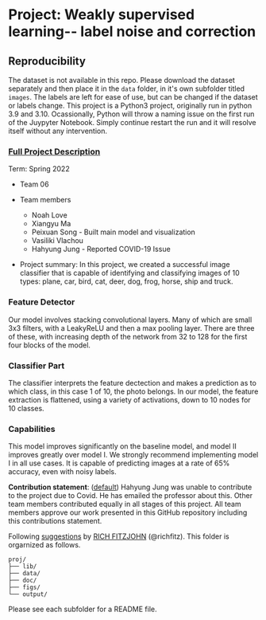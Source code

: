 # Project: Weakly supervised learning-- label noise and correction

## Reproducibility 
The dataset is not available in this repo. Please download the dataset separately and then place it in the `data` folder, in it's own subfolder titled `images`. The labels are left for ease of use, but can be changed if the dataset or labels change. This project is a Python3 project, originally run in python 3.9 and 3.10. Ocassionally, Python will throw a naming issue on the first run of the Juypyter Notebook. Simply continue restart the run and it will resolve itself without any intervention.


### [Full Project Description](doc/project3_desc.md)


Term: Spring 2022

+ Team 06
+ Team members
	+ Noah Love
	+ Xiangyu Ma
	+ Peixuan Song - Built main model and visualization
	+ Vasiliki Vlachou
	+ Hahyung Jung - Reported COVID-19 Issue

+ Project summary: In this project, we created a successful image classifier that is capable of identifying and classifying images of 10 types: plane, car, bird, cat, deer, dog, frog, horse, ship and truck. 

### Feature Detector 
Our model involves stacking convolutional layers. Many of which are small 3x3 filters, with a LeakyReLU and then a max pooling layer. There are three of these, with increasing depth of the network from 32 to 128 for the first four blocks of the model. 

### Classifier Part
The classifier interprets the feature dectection and makes a prediction as to which class, in this case 1 of 10, the photo belongs. In our model, the feature extraction is flattened, using a variety of activations, down to 10 nodes for 10 classes. 

### Capabilities
This model improves significantly on the baseline model, and model II improves greatly over model I. We strongly recommend implementing model I in all use cases. It is capable of predicting images at a rate of 65% accuracy, even with noisy labels.
	
	
**Contribution statement**: ([default](doc/a_note_on_contributions.md)) Hahyung Jung was unable to contribute to the project due to Covid. He has emailed the professor about this. Other team members contributed equally in all stages of this project. All team members approve our work presented in this GitHub repository including this contributions statement. 

Following [suggestions](http://nicercode.github.io/blog/2013-04-05-projects/) by [RICH FITZJOHN](http://nicercode.github.io/about/#Team) (@richfitz). This folder is orgarnized as follows.

```
proj/
├── lib/
├── data/
├── doc/
├── figs/
└── output/
```

Please see each subfolder for a README file.
